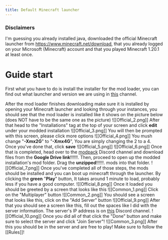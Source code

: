 ```yaml
---
title: Default Minecraft launcher
---
```

### Disclaimers
I'm guessing you already installed java, downloaded the official Minecraft launcher from https://www.minecraft.net/download, that you already logged on your Microsoft (Minecraft) account and that you played Minecraft 1.20.1 at least once.

# Guide start

First what you have to do is install the installer for the mod loader, you can find out what launcher and version we are using in [this](https://discord.com/channels/1221495511354179664/1222993597641785426) channel.

After the mod loader finishes downloading make sure it is installed by opening your Minecraft launcher and looking through your instances, you should see that the mod loader is installed like it shows on the picture below (does NOT have to be the same one as the picture)
![[Official_2.png]]
After that head to the "Installations" tag at the top of your screen and click **edit** under your modded installation
![[Official_3.png]]
You will then be prompted with this screen, please click more options
![[Official_4.png]]
You mush change "**-Xmx2G**" to "**-Xmx4G**", You are simply changing the 2 to a 4. Once you've done that, click **save**
![[Official_5.png]]
![[Official_6.png]]
Once that is completed, head over to ⁠the [modpack](https://discord.com/channels/1221495511354179664/1221499038180970567) Discord channel and download files from the **Google Drive link**!!!!!!. Then, proceed to open up the modded installation's mod folder. Drag the **unzipped**!!!!!!. mods into that folder.
![[Official_7.png]]
Once you've completed all of those steps, the mods should be installed and you can boot up minecraft through the launcher. By clicking the **green** "**Play**" button, It takes around 1 minute to load, probably less if you have a good computer.
![[Official_8.png]]
Once it loaded you should be greeted by a screen that looks like this
![[Common_1.png]]
Click on the "Multiplayer" button
![[Common_2.png]]
You should see a screen that looks like this, click on the "Add Server" button
![[Official_9.png]]
After that you should see a screen like this, fill out the spaces like I did with the server information.
The server's IP address is on [this](https://discord.com/channels/1221495511354179664/1222993597641785426) Discord channel.
![[Official_10.png]]
Once you did all of that click the "Done" button and make sure to select the server and click "Join Server"!
![[Common_3.png]]
After this you should be in the server and are free to play! Make sure to follow the [[Rules]]!

